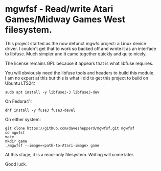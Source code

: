 
mgwfsf - Read/write Atari Games/Midway Games West filesystem.
===

This project started as the now defunct mgwfs project: a Linux device driver.
I couldn't get that to work so backed off and wrote it as an interface to libfuse.
Much simpler and it came together quickly and quite nicely.

The license remains GPL because it appears that is what libfuse requires.

You will obviously need the libfuse tools and headers to build this module.<br>
I am no expert at this but this is what I did to get this project to build on Ubuntu LTS24:
```
sudo apt install -y libfuse3-3 libfuse3-dev
```
On Fedora41:
```
dnf install -y fuse3 fuse3-devel
```
On either system:
```
git clone https://github.com/daveshepperd/mgwfsf.git mgwfsf
cd mgwfsf
make
mkdir game
./mgwfsf --image=<path-to-Atari-image> game
```

At this stage, it is a read-only filesystem. Writing will come later.

Good luck.

